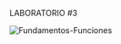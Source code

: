 LABORATORIO #3

![Fundamentos-Funciones](https://github.com/Miguel2314carvajal/Practica01/assets/151950810/dfddd006-4d52-484d-8fe8-7145e4181d9e)

